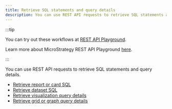 ```yaml
---
title: Retrieve SQL statements and query details
description: You can use REST API requests to retrieve SQL statements and query details.
---
```


<Available since="2021 Update 2" />

:::tip

You can try out these workflows at [REST API Playground](https://www.postman.com/microstrategysdk/workspace/microstrategy-rest-api/folder/16131298-fae624de-293e-4c55-9a26-a9ff10d17b3f?ctx=documentation).

Learn more about MicroStrategy REST API Playground [here](/docs/getting-started/playground.md).

:::

You can use REST API requests to retrieve SQL statements and query details.

- [Retrieve report or card SQL](retrieve-report-or-card-sql.md)
- [Retrieve dataset SQL](retrieve-dataset-sql.md)
- [Retrieve visualization query details](retrieve-visualization-query-details.md)
- [Retrieve grid or graph query details](retrieve-grid-or-graph-query-details.md)
